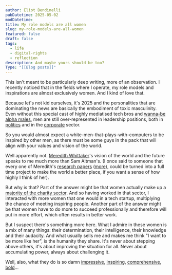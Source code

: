 ```yaml
---
author: Eliot Bendinelli
pubDatetime: 2025-05-02
modDatetime: 
title: My role models are all women
slug: my-role-models-are-all-women
featured: false
draft: false
tags:
  - life
  - digital-rights
  - reflection
description: And maybe yours should be too?
Type: "[[Blog posts]]"
---
```

This isn't meant to be particularly deep writing, more of an observation. I recently noticed that in the fields where I operate, my role models and inspirations are almost exclusively women. And I kind of love that.

Because let's not kid ourselves, it's 2025 and the personalities that are dominating the news are basically the embodiment of toxic masculinity. Even without this special cast of highly mediatised tech bros and [wanna-be alpha males](https://www.reddit.com/r/rareinsults/comments/1k05r7w/a_reasonable_read/), men are still over-represented in leadership positions, both in [politics](https://www.unwomen.org/en/articles/facts-and-figures/facts-and-figures-womens-leadership-and-political-participation) and in the [corporate](https://www.unwomen.org/sites/default/files/2023-11/forecasting-women-in-leadership-positions.pdf) sector. 

So you would almost expect a white-men-that-plays-with-computers to be inspired by other men, as there must be some guys in the pack that will align with your values and vision of the world. 

Well apparently not. [Meredith Whittaker](https://time.com/collection/time100-ai/6309018/meredith-whittaker/)'s vision of the world and the future speaks to me much more than Sam Altman's. (I once said to someone that every one of Meredith's [research papers]( https://arxiv.org/search/cs?searchtype=author&query=Whittaker,+M) ([more](https://papers.ssrn.com/sol3/cf_dev/AbsByAuth.cfm?per_id=4931494)), could be turned into a full time project to make the world a better place, if you want a sense of how highly I think of her). 

But why is that? Part of the answer might be that women actually make up a [majority of the charity sector](https://www.probonoeconomics.com/women-in-charities). And so having worked in that sector, I interacted with more women that one would in a tech startup, multiplying the chance of meeting inspiring people. Another part of the answer might be that women have to do more to succeed professionally and therefore will put in more effort, which often results in better work. 

But I suspect there's something more here. What I admire in these women is a mix of many things: their determination, their intelligence, their knowledge and their audacity. And what usually sells me and makes me think "I want to be more like her", is the humanity they share. It's never about stepping above others, it's about improving the situation for all. Never about accumulating power, always about challenging it. 

Well, also, what they do is so damn [impressive](https://sites.google.com/view/ceciliarikap/home), [inspiring](https://media.ccc.de/v/38c3-feelings-are-facts-love-privacy-and-the-politics-of-intellectual-shame#t=2397), [comprehensive](https://ainowinstitute.org/publications/compute-and-ai), [bold](https://www.euro-stack.info/)...
